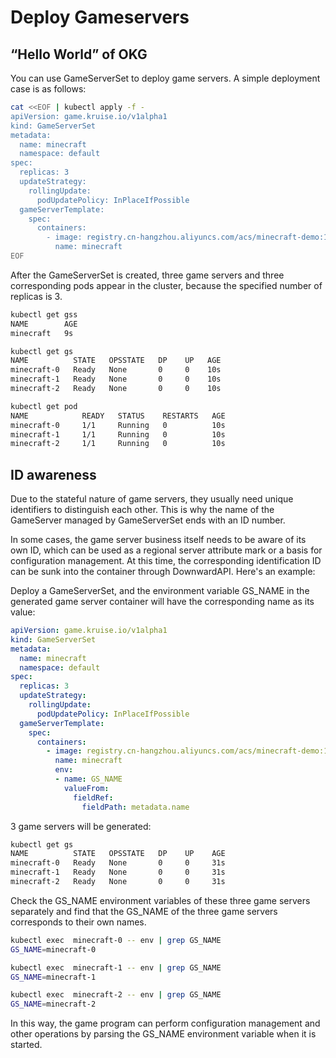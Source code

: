 # Deploy Gameservers

## “Hello World” of OKG
You can use GameServerSet to deploy game servers. A simple deployment case is as follows:

```bash
cat <<EOF | kubectl apply -f -
apiVersion: game.kruise.io/v1alpha1
kind: GameServerSet
metadata:
  name: minecraft
  namespace: default
spec:
  replicas: 3
  updateStrategy:
    rollingUpdate:
      podUpdatePolicy: InPlaceIfPossible
  gameServerTemplate:
    spec:
      containers:
        - image: registry.cn-hangzhou.aliyuncs.com/acs/minecraft-demo:1.12.2
          name: minecraft
EOF
```

After the GameServerSet is created, three game servers and three corresponding pods appear in the cluster, because the specified number of replicas is 3.

```bash
kubectl get gss
NAME        AGE
minecraft   9s

kubectl get gs
NAME          STATE   OPSSTATE   DP    UP   AGE
minecraft-0   Ready   None       0     0    10s
minecraft-1   Ready   None       0     0    10s
minecraft-2   Ready   None       0     0    10s

kubectl get pod
NAME            READY   STATUS    RESTARTS   AGE
minecraft-0     1/1     Running   0          10s
minecraft-1     1/1     Running   0          10s
minecraft-2     1/1     Running   0          10s
```


## ID awareness

Due to the stateful nature of game servers, they usually need unique identifiers to distinguish each other. This is why the name of the GameServer managed by GameServerSet ends with an ID number.

In some cases, the game server business itself needs to be aware of its own ID, which can be used as a regional server attribute mark or a basis for configuration management.
At this time, the corresponding identification ID can be sunk into the container through DownwardAPI. Here's an example:

Deploy a GameServerSet, and the environment variable GS_NAME in the generated game server container will have the corresponding name as its value:

```yaml
apiVersion: game.kruise.io/v1alpha1
kind: GameServerSet
metadata:
  name: minecraft
  namespace: default
spec:
  replicas: 3
  updateStrategy:
    rollingUpdate:
      podUpdatePolicy: InPlaceIfPossible
  gameServerTemplate:
    spec:
      containers:
        - image: registry.cn-hangzhou.aliyuncs.com/acs/minecraft-demo:1.12.2
          name: minecraft
          env:
          - name: GS_NAME
            valueFrom:
              fieldRef:
                fieldPath: metadata.name
```

3 game servers will be generated:

```bash
kubectl get gs
NAME          STATE   OPSSTATE   DP    UP    AGE
minecraft-0   Ready   None       0     0     31s
minecraft-1   Ready   None       0     0     31s
minecraft-2   Ready   None       0     0     31s
```

Check the GS_NAME environment variables of these three game servers separately and find that the GS_NAME of the three game servers corresponds to their own names.

```bash
kubectl exec  minecraft-0 -- env | grep GS_NAME
GS_NAME=minecraft-0

kubectl exec  minecraft-1 -- env | grep GS_NAME
GS_NAME=minecraft-1

kubectl exec  minecraft-2 -- env | grep GS_NAME
GS_NAME=minecraft-2
```

In this way, the game program can perform configuration management and other operations by parsing the GS_NAME environment variable when it is started.
